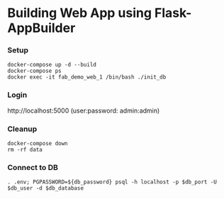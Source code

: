 # Building Web App using Flask-AppBuilder

### Setup
```
docker-compose up -d --build
docker-compose ps
docker exec -it fab_demo_web_1 /bin/bash ./init_db
```

### Login
http://localhost:5000   (user:password: admin:admin)

### Cleanup
```
docker-compose down
rm -rf data
```

### Connect to DB
```
. .env; PGPASSWORD=${db_password} psql -h localhost -p $db_port -U $db_user -d $db_database
```
